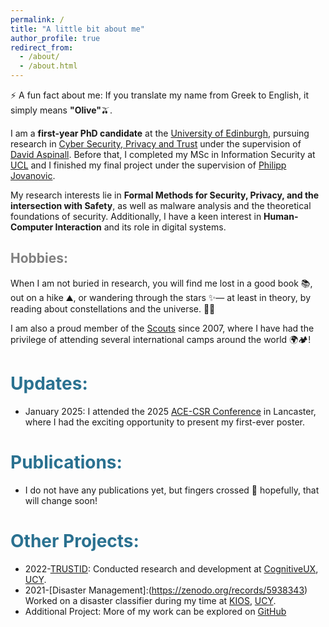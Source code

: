 ```yaml
---
permalink: /
title: "A little bit about me"
author_profile: true
redirect_from: 
  - /about/
  - /about.html
---
```


⚡ A fun fact about me: If you translate my name from Greek to English, it simply means **"Olive"**🫒.

I am a **first-year PhD candidate** at the [University of Edinburgh](https://www.ed.ac.uk/), pursuing research in [Cyber Security, Privacy and Trust](https://cyber.ed.ac.uk/) under the supervision of [David Aspinall](https://homepages.inf.ed.ac.uk/da/). Before that, I completed my MSc in Information Security at [UCL](https://www.ucl.ac.uk/) and I finished my final project under the supervision of [Philipp Jovanovic](https://profiles.ucl.ac.uk/75518-philipp-jovanovic).

My research interests lie in **Formal Methods for Security, Privacy, and the intersection with Safety**, as well as malware analysis and the theoretical foundations of security. Additionally, I have a keen interest in **Human-Computer Interaction** and its role in digital systems.

<span style="color:gray">Hobbies:</span>
-------
When I am not buried in research, you will find me lost in a good book 📚, out on a hike ⛰️, or wandering through the stars ✨— at least in theory, by reading about constellations and the universe. 🌌🔭 

I am also a proud member of the [Scouts](https://www.scouts.org.uk/) since 2007, where I have had the privilege of attending several international camps around the world 🌍🏕️!

<span style="color:#2A7190">Updates:</span>
==
 - January 2025: I attended the 2025 [ACE-CSR Conference](https://ace-csr-conference.co.uk/) in Lancaster, where I had the exciting opportunity to present my first-ever poster.

<span style="color:#2A7190">Publications:</span>
==
- I do not have any publications yet, but fingers crossed 🤞 hopefully, that will change soon!

<span style="color:#2A7190">Other Projects:</span>
==
- 2022-[TRUSTID](https://trustid-project.eu/): Conducted research and development at [CognitiveUX](https://cognitiveux.com/), [UCY](https://www.ucy.ac.cy/?lang=en).
- 2021-[Disaster Management]:(https://zenodo.org/records/5938343) Worked on a disaster classifier during my time at [KIOS](https://www.kios.ucy.ac.cy/), [UCY](https://www.ucy.ac.cy/?lang=en).
- Additional Project: More of my work can be explored on [GitHub](https://github.com/enicol09)